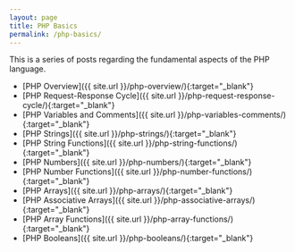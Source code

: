 ```yaml
---
layout: page
title: PHP Basics
permalink: /php-basics/
---
```


This is a series of posts regarding the fundamental aspects of the PHP language.

+ [PHP Overview]({{ site.url }}/php-overview/){:target="_blank"}
+ [PHP Request-Response Cycle]({{ site.url }}/php-request-response-cycle/){:target="_blank"}
+ [PHP Variables and Comments]({{ site.url }}/php-variables-comments/){:target="_blank"}
+ [PHP Strings]({{ site.url }}/php-strings/){:target="_blank"}
+ [PHP String Functions]({{ site.url }}/php-string-functions/){:target="_blank"}
+ [PHP Numbers]({{ site.url }}/php-numbers/){:target="_blank"}
+ [PHP Number Functions]({{ site.url }}/php-number-functions/){:target="_blank"}
+ [PHP Arrays]({{ site.url }}/php-arrays/){:target="_blank"}
+ [PHP Associative Arrays]({{ site.url }}/php-associative-arrays/){:target="_blank"}
+ [PHP Array Functions]({{ site.url }}/php-array-functions/){:target="_blank"}
+ [PHP Booleans]({{ site.url }}/php-booleans/){:target="_blank"}
